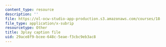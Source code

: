 ```yaml
---
content_type: resource
description: ''
file: https://ol-ocw-studio-app-production.s3.amazonaws.com/courses/18-02-multivariable-calculus-fall-2007/29ace8f9bcee648c5eaef3cbc9eb3ac8_RMBGQtwkoyU.srt
file_type: application/x-subrip
resourcetype: Other
title: 3play caption file
uid: 29ace8f9-bcee-648c-5eae-f3cbc9eb3ac8
---
```

